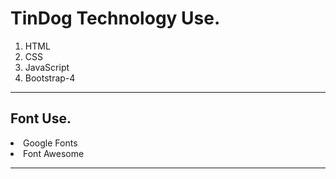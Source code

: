 <h1>TinDog Technology Use.</h1>
<ol>
  <li>HTML</li>
  <li>CSS</li>
  <li>JavaScript</li>
  <li>Bootstrap-4</li>
</ol>
<hr>
<h2>Font Use.</h2>
<li>Google Fonts</li> 
<li>Font Awesome</li>
<hr>
<img src="images" alt="">
<img src="" alt="">
<img src="" alt="">
<img src="" alt="">
<img src="" alt="">
